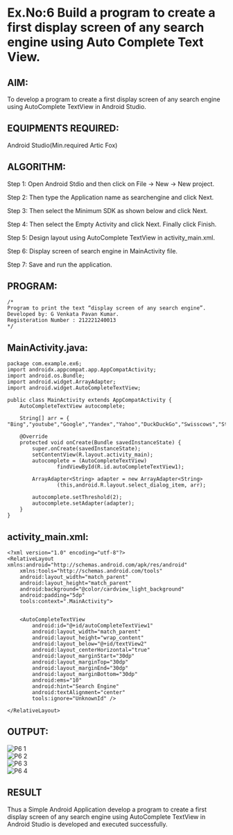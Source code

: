 # Ex.No:6 Build a program to create a first display screen of any search engine using Auto Complete Text View.

## AIM:

To develop a program to create a first display screen of any search engine using AutoComplete TextView in Android Studio.

## EQUIPMENTS REQUIRED:

Android Studio(Min.required Artic Fox)

## ALGORITHM:

Step 1: Open Android Stdio and then click on File -> New -> New project.

Step 2: Then type the Application name as searchengine and click Next. 

Step 3: Then select the Minimum SDK as shown below and click Next.

Step 4: Then select the Empty Activity and click Next. Finally click Finish.

Step 5: Design layout using AutoComplete TextView in activity_main.xml.

Step 6: Display screen of search engine in MainActivity file.

Step 7: Save and run the application.

## PROGRAM:
```
/*
Program to print the text “display screen of any search engine”.
Developed by: G Venkata Pavan Kumar.
Registeration Number : 212221240013
*/
```
## MainActivity.java:
```
package com.example.ex6;
import androidx.appcompat.app.AppCompatActivity;
import android.os.Bundle;
import android.widget.ArrayAdapter;
import android.widget.AutoCompleteTextView;

public class MainActivity extends AppCompatActivity {
    AutoCompleteTextView autocomplete;

    String[] arr = { "Bing","youtube","Google","Yandex","Yahoo","DuckDuckGo","Swisscows","StartPage","Gibiru"};

    @Override
    protected void onCreate(Bundle savedInstanceState) {
        super.onCreate(savedInstanceState);
        setContentView(R.layout.activity_main);
        autocomplete = (AutoCompleteTextView)
                findViewById(R.id.autoCompleteTextView1);

        ArrayAdapter<String> adapter = new ArrayAdapter<String>
                (this,android.R.layout.select_dialog_item, arr);

        autocomplete.setThreshold(2);
        autocomplete.setAdapter(adapter);
    }
}
```
## activity_main.xml:
```
<?xml version="1.0" encoding="utf-8"?>
<RelativeLayout xmlns:android="http://schemas.android.com/apk/res/android"
    xmlns:tools="http://schemas.android.com/tools"
    android:layout_width="match_parent"
    android:layout_height="match_parent"
    android:background="@color/cardview_light_background"
    android:padding="5dp"
    tools:context=".MainActivity">


    <AutoCompleteTextView
        android:id="@+id/autoCompleteTextView1"
        android:layout_width="match_parent"
        android:layout_height="wrap_content"
        android:layout_below="@+id/textView2"
        android:layout_centerHorizontal="true"
        android:layout_marginStart="30dp"
        android:layout_marginTop="30dp"
        android:layout_marginEnd="30dp"
        android:layout_marginBottom="30dp"
        android:ems="10"
        android:hint="Search Engine"
        android:textAlignment="center"
        tools:ignore="UnknownId" />

</RelativeLayout>
```
## OUTPUT:
![P6 1](https://user-images.githubusercontent.com/94827772/200020536-90a04774-ea5d-40bc-8f15-59fb7caeb1db.png)
</br>
![P6 2](https://user-images.githubusercontent.com/94827772/200020528-e6656a60-ed78-4e77-97cd-6528ab7efb65.png)
</br>
![P6 3](https://user-images.githubusercontent.com/94827772/200020524-f97059c5-0a4c-4084-b41a-3ae8e4794981.png)
</br>
![P6 4](https://user-images.githubusercontent.com/94827772/200020511-aeb86878-e594-4788-ab26-f616ecc17749.png)

## RESULT
Thus a Simple Android Application develop a program to create a first display screen of any search engine using AutoComplete TextView in Android Studio is developed and executed successfully.
